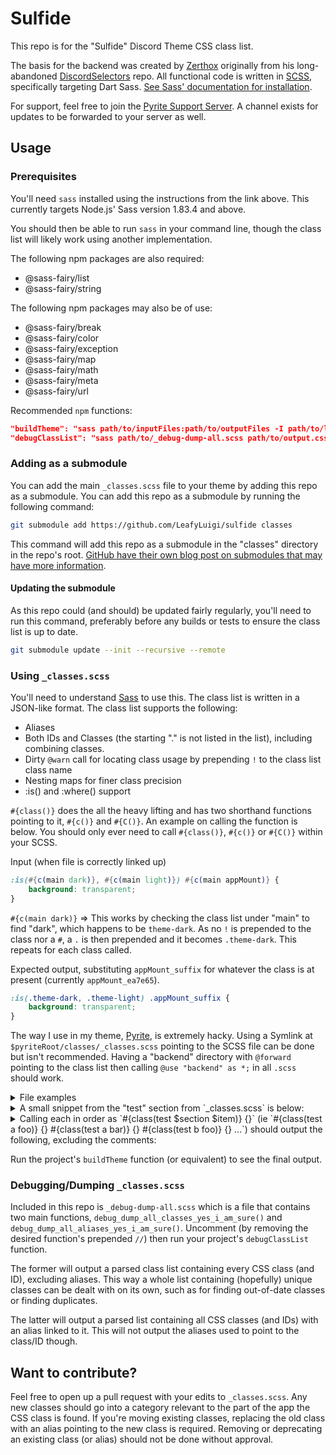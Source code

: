 # Sulfide

This repo is for the "Sulfide" Discord Theme CSS class list.

The basis for the backend was created by [Zerthox](https://github.com/Zerthox) originally from his long-abandoned [DiscordSelectors](https://github.com/zerthox/discordselectors) repo. All functional code is written in [SCSS](https://sass-lang.com/), specifically targeting Dart Sass. [See Sass' documentation for installation](https://sass-lang.com/install/).

For support, feel free to join the [Pyrite Support Server](https://discord.gg/EeQQTWbTf5). A channel exists for updates to be forwarded to your server as well.

## Usage

### Prerequisites

You'll need `sass` installed using the instructions from the link above. This currently targets Node.js' Sass version 1.83.4 and above.

You should then be able to run `sass` in your command line, though the class list will likely work using another implementation.

The following npm packages are also required:
- @sass-fairy/list
- @sass-fairy/string

The following npm packages may also be of use:
- @sass-fairy/break
- @sass-fairy/color
- @sass-fairy/exception
- @sass-fairy/map
- @sass-fairy/math
- @sass-fairy/meta
- @sass-fairy/url

Recommended `npm` functions:
```JSON
"buildTheme": "sass path/to/inputFiles:path/to/outputFiles -I path/to/loadPath",
"debugClassList": "sass path/to/_debug-dump-all.scss path/to/output.css -I path/to/loadPath"
```

### Adding as a submodule

You can add the main `_classes.scss` file to your theme by adding this repo as a submodule. You can add this repo as a submodule by running the following command:
```bash
git submodule add https://github.com/LeafyLuigi/sulfide classes
```
This command will add this repo as a submodule in the "classes" directory in the repo's root. [GitHub have their own blog post on submodules that may have more information](https://github.blog/open-source/git/working-with-submodules/).

#### Updating the submodule

As this repo could (and should) be updated fairly regularly, you'll need to run this command, preferably before any builds or tests to ensure the class list is up to date.
```bash
git submodule update --init --recursive --remote
```

### Using `_classes.scss`

You'll need to understand [Sass](https://sass-lang.com/documentation/syntax/) to use this. The class list is written in a JSON-like format. The class list supports the following:
- Aliases
- Both IDs and Classes (the starting "." is not listed in the list), including combining classes.
- Dirty `@warn` call for locating class usage by prepending `!` to the class list class name
- Nesting maps for finer class precision
- :is() and :where() support

`#{class()}` does the all the heavy lifting and has two shorthand functions pointing to it, `#{c()}` and `#{C()}`. An example on calling the function is below. You should only ever need to call `#{class()}`, `#{c()}` or `#{C()}` within your SCSS.

Input (when file is correctly linked up)
```scss
:is(#{c(main dark)}, #{c(main light)}) #{c(main appMount)} {
	background: transparent;
}
```

`#{c(main dark)}` => This works by checking the class list under "main" to find "dark", which happens to be `theme-dark`. As no `!` is prepended to the class nor a `#`, a `.` is then prepended and it becomes `.theme-dark`. This repeats for each class called.

Expected output, substituting `appMount_suffix` for whatever the class is at present (currently `appMount_ea7e65`). 
```css
:is(.theme-dark, .theme-light) .appMount_suffix {
	background: transparent;
}
```

The way I use in my theme, [Pyrite](https://github.com/LeafyLuigi/discord-themes/tree/master/pyrite), is extremely hacky. Using a Symlink at `$pyriteRoot/classes/_classes.scss` pointing to the SCSS file can be done but isn't recommended. Having a "backend" directory with `@forward` pointing to the class list then calling `@use "backend" as *;` in all `.scss` should work.

<details><summary>File examples</summary>

`source/base.scss` | Main "root" file that Pyrite uses.
```scss
@use "backend" as *;
@use "theme"; // Directory with all SCSS inside.
```

`source/backend/_index.scss`
```scss
@forward "default-variables";
@forward "mixins";
@forward "classes"; // Classes reside here, but it doesn't exist in source/backend/_classes.scss
```

`source/classes/_index.scss` (included when creating this repo as a submodule)
```scss
@forward "classes"; // Where "_classes.scss" resides.
```

`source/theme/_index.scss` File that points to other directories that contains more SCSS. There's more than just one directory in the actual file.
```scss
@forward "friends"; // We'll use "friends" as an example.
```

`source/theme/friends/_index.scss`
```scss
@forward "friends"; // Name of the file containing SCSS
@forward "messageRequests"; // Multiple files can be listed.
```

`source/theme/friends/_friends.scss`
```scss
@use "backend" as *; // THIS MUST BE CALLED AT THE START OF ALL SCSS FILES CONTAINING USED FUNCTIONS.
/* Start Friends Area */
:is(#{c(main dark)},#{c(main light)}) {
	:is(#{c(friends container)},#{c(friends multipleIconWrapper)}) {
		background: transparent;
	}
}
```

The theme is then compiled with the following command:
```bash
sass pyrite/source:pyrite/build -s compressed -I pyrite/source --no-source-map
```
<details>
<summary>Breakdown</summary>

`sass` - Detailed information about the Sass command can be found from [Sass' documentation](https://sass-lang.com/documentation/cli/dart-sass/).

`pyrite/source:pyrite/build` - Compiles using many-to-many mode. Input `.scss` files are located in `pyrite/source` and get compiled to `pyrite/build`. This can be substituted for one-to-one mode.

`-s compressed` - Makes the output style "compressed"; same as `--style=compressed`. This removes as many extra characters as possible, such as spaces between properties and their values, new lines and comments. Not required.

`-I pyrite/source` - Uses `pyrite/source` as the load path; same as `--load-path=pyrite/source`. This essentially uses `pyrite/source` as a faux-"root" directory, needed to not think about directory structure when calling `@use`.

`--no-source-map` - Do not output source maps. Not required.

</details>

</details>

<details><summary>A small snippet from the "test" section from `_classes.scss` is below:</summary>

```scss
$classes: (
	"test": (
		// category to test simple shit; foo = bar, foo2 = bar2
		"a": (
			"foo": "bar",
			"foo2": "bar2",
		),
		// category to test different base name, "a foo" != "b foo". bar2 is example in this case.
		"b": (
			"foo": "bar2",
		),
		// category to test for quick debug traces
		"c": (
			"a": "!a",
			"b": "!b",
			"foo": "!bar",
		),
		// category for alias
		"d": (
			"foobar": "alias test a foo", // output should be "bar"
			"loopback": "alias test d loopback" // should error; this is usually commented in the _classes.scss file
		),
		// category to test dots (for class names) and hashes (for ids) etc
		"e": (
			"dot": ".dot", // should throw error, this list does not need "." before classes
			"hash": "#hash", // should not throw error, generation explicitly checks for "#" at start
			"multi": "class1.class2", // should not throw error
		),
		// category to test lists outputting to :is(<contents of list>)
		"f": (
			"foo": ("item1" "item2" "item3"), // outputs a :where() list
			"spaceSep": "item4" "item5" "item6", // outputs an :is() list
			"brackets": ["item7" "item8" "item9" "item with spaces"], // also outputs a :where() list
		),
		// sub-map aliasing
		"i": (
			"_alias": ". a", // should end up at #{c(test a ??)}. the example below uses #{c(test i foo)}.
		),
		"k": (
			"_alias": "test e", // an absolute path for an alias. should end up at #{c(test e ??)}. the example below uses #{c(test k hash)}.
		),
	),
);
```

</details>

<details>
<summary>Calling each in order as `#{class(test $section $item)} {}` (ie `#{class(test a foo)} {} #{class(test a bar)} {} #{class(test b foo)} {} ...`) should output the following, excluding the comments:</summary>

```css
/* test a foo */ .bar {}
/* test a foo2 */ .bar2 {}

/* test b foo */ .bar2 {}

/* test c a */ .a {} /* Console should have a trace back to where `#{class(test c a)} was used. */
/* test c b */ .b {} /* Same as above */
/* test c foo */ .bar {} /* Same as above */

/* test d foobar */ .bar {} /* Uses the first "bar" in the list. If that changes, this changes. */
/* test d loopback */ /* "alias test d loopback" would fail as pointing an alias to another alias is disallowed */

/* test e dot */ /* ".dot" throws an error as the #{class()} function prepends a "." by default, throwing an error if a "." is found. */
/* test e hash */ #hash {} /* "#" is a special case to allow for IDs. */
/* test e multi */ .class1.class2 {} /* Though allowed, not entirely recommended for normal usage. */

/* test f foo */ :where(.item1,.item2,.item3) {}
/* test f spaceSep */ :is(.item4,.item5,.item6) {}
/* test f brackets */ :where(.item7,.item8,.item9,.item with spaces) {} /* ".item with spaces" is invalid CSS but is still outputted. */

/* test i foo */ .bar {}

/* test k hash */ #hash {}
```

</details>

Run the project's `buildTheme` function (or equivalent) to see the final output.

### Debugging/Dumping `_classes.scss`

Included in this repo is `_debug-dump-all.scss` which is a file that contains two main functions, `debug_dump_all_classes_yes_i_am_sure()` and `debug_dump_all_aliases_yes_i_am_sure()`. Uncomment (by removing the desired function's prepended `//`) then run your project's `debugClassList` function.

The former will output a parsed class list containing every CSS class (and ID), excluding aliases. This way a whole list containing (hopefully) unique classes can be dealt with on its own, such as for finding out-of-date classes or finding duplicates.

The latter will output a parsed list containing all CSS classes (and IDs) with an alias linked to it. This will not output the aliases used to point to the class/ID though.

## Want to contribute?

Feel free to open up a pull request with your edits to `_classes.scss`. Any new classes should go into a category relevant to the part of the app the CSS class is found. If you're moving existing classes, replacing the old class with an alias pointing to the new class is required. Removing or deprecating an existing class (or alias) should not be done without approval.